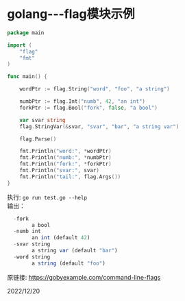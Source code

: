 # golang---flag模块示例

```go
package main

import (
	"flag"
	"fmt"
)

func main() {

	wordPtr := flag.String("word", "foo", "a string")

	numbPtr := flag.Int("numb", 42, "an int")
	forkPtr := flag.Bool("fork", false, "a bool")

	var svar string
	flag.StringVar(&svar, "svar", "bar", "a string var")

	flag.Parse()

	fmt.Println("word:", *wordPtr)
	fmt.Println("numb:", *numbPtr)
	fmt.Println("fork:", *forkPtr)
	fmt.Println("svar:", svar)
	fmt.Println("tail:", flag.Args())
}
```

执行: `go run test.go --help`  
输出：  
```r
  -fork
        a bool
  -numb int
        an int (default 42)
  -svar string
        a string var (default "bar")
  -word string
        a string (default "foo")
```


原链接: https://gobyexample.com/command-line-flags  


2022/12/20  
